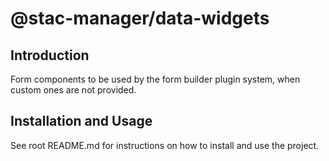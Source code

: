 # @stac-manager/data-widgets

## Introduction
Form components to be used by the form builder plugin system, when custom ones are not provided.

## Installation and Usage
See root README.md for instructions on how to install and use the project.
